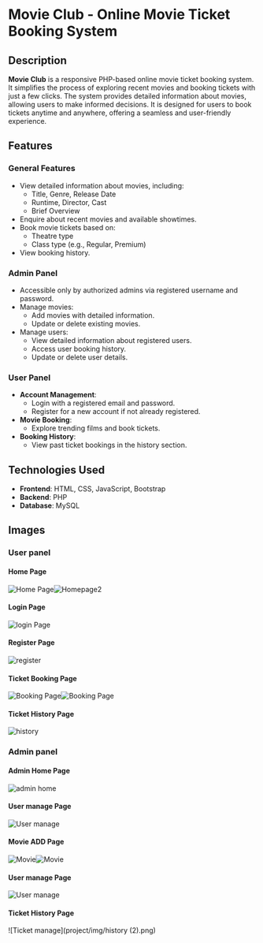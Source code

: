 # Movie Club - Online Movie Ticket Booking System

## Description
**Movie Club** is a responsive PHP-based online movie ticket booking system. It simplifies the process of exploring recent movies and booking tickets with just a few clicks. The system provides detailed information about movies, allowing users to make informed decisions. It is designed for users to book tickets anytime and anywhere, offering a seamless and user-friendly experience.

## Features
### General Features
- View detailed information about movies, including:
  - Title, Genre, Release Date
  - Runtime, Director, Cast
  - Brief Overview
- Enquire about recent movies and available showtimes.
- Book movie tickets based on:
  - Theatre type
  - Class type (e.g., Regular, Premium)
- View booking history.

### Admin Panel
- Accessible only by authorized admins via registered username and password.
- Manage movies:
  - Add movies with detailed information.
  - Update or delete existing movies.
- Manage users:
  - View detailed information about registered users.
  - Access user booking history.
  - Update or delete user details.

### User Panel
- **Account Management**:
  - Login with a registered email and password.
  - Register for a new account if not already registered.
- **Movie Booking**:
  - Explore trending films and book tickets.
- **Booking History**:
  - View past ticket bookings in the history section.

## Technologies Used
- **Frontend**: HTML, CSS, JavaScript, Bootstrap
- **Backend**: PHP
- **Database**: MySQL

## Images
### User panel
#### Home Page
![Home Page](project/img/home.png)![Homepage2](project/img/home2.png)

#### Login Page
![login Page](project/img/login.png)

#### Register Page
![register](project/img/register.png)

#### Ticket Booking Page
![Booking Page](project/img/ticket.png)![Booking Page](project/img/ticket2.png)

#### Ticket History Page
![history](project/img/history.png)

### Admin panel
#### Admin Home Page
![admin home](project/img/admin_home.png)

#### User manage Page
![User manage](project/img/viewuser.png)

#### Movie ADD Page
![Movie](project/img/movieadd.png)![Movie](project/img/movie2.png)  

#### User manage Page
![User manage](project/img/viewuser.png)

#### Ticket History Page
![Ticket manage](project/img/history (2).png)
